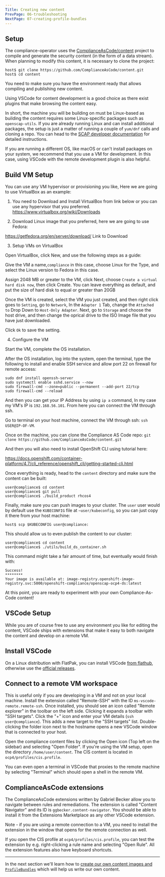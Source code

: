 ```yaml
---
Title: Creating new content
PrevPage: 06-troubleshooting
NextPage: 07-creating-profile-bundles
---
```

Setup
-----

The compliance-operator uses the [ComplianceAsCode/content](https://github.com/ComplianceAsCode/content)
project to compile and generate the security content (in the form of a data
stream). When planning to modify this content, it is necessary to clone
the project:

```
host$ git clone https://github.com/ComplianceAsCode/content.git
host$ cd content
```

You need to make sure you have the environment ready that allows
compiling and publishing new content.

Using VSCode for content development is a good choice as there exist plugins
that make browsing the content easy.

In short, the machine you will be building on must be Linux-based as building
the content requires some Linux-specific packages such as `openscap-utils`.
If you are already running Linux and can install additional packages, the
setup is just a matter of running a couple of `yum/dnf` calls and cloning a
repo. You can head to the [SCAP developer
documentation](https://github.com/ComplianceAsCode/content/blob/master/docs/manual/developer_guide.adoc#building-complianceascode)
for detailed instructions.

If you are running a different OS, like macOS or can't install packages on
your system, we recommend that you use a VM for development. In this case,
using VSCode with the remote development plugin is also helpful.

Build VM Setup
--------------
You can use any VM hypervisor or provisioning you like, Here we are going to use VirtualBox as an example:

1. You need to Download and Install VirtualBox from link below or you can use any hypervisor that you preferred.
https://www.virtualbox.org/wiki/Downloads

2. Download Linux image that you preferred, here we are going to use Fedora:

https://getfedora.org/en/server/download/ Link to Download

3. Setup VMs on VirtualBox

Open VirtualBox, click New, and use the following steps as a guide:

Give the VM a name,`compliance` in this case, choose Linux for the Type, and select the Linux version to Fedora in this case.

Assign 2048 MB or greater to the VM, click Next, choose `Create a virtual hard disk now`, then click Create.
You can leave everything as default, and put the size of hard disk to equal or greater than 20GB

Once the VM is created, select the VM you just created, and then right click goes to `Setting`, go to `Network`, 
In the `Adapter 1` Tab, change the `Attached to` Drop Down to `Host-Only Adapter`. Next, go to `Storage` and choose the 
host drive, and then change the oprical drive to the ISO Image file that you have just downloaded.

Click `Ok` to save the setting.

4. Configure the VM

Start the VM, complete the OS installation. 

After the OS installation, log into the system, open the terminal, type the following to install and enable SSH service 
and allow port 22 on firewall for remote access:

```
sudo dnf install openssh-server
sudo systemctl enable sshd.service --now
sudo firewall-cmd --zone=public --permanent --add-port 22/tcp
sudo firewall-cmd --reload
```

And then you can get your IP Address by using `ip a` command,
In my case my VM's IP is `192.168.56.101`. From here you can connect the VM through ssh.

Go to terminal on your host machine, connect the VM through ssh: `ssh USER@IP-OF-VM`.

Once on the machine, you can clone the Compliance AS Code repo:
`git clone https://github.com/ComplianceAsCode/content.git`

And then you will also need to install OpenShift CLI using tutorial here: 

https://docs.openshift.com/container-platform/4.7/cli_reference/openshift_cli/getting-started-cli.html

Once everything is ready, head to the `content` directory and make sure the content can be built:
```
user@compliance$ cd content
user@compliance$ git pull
user@compliance$ ./build_product rhcos4
```

Finally, make sure you can push images to your cluster. The `user` user would by default
use the `KUBECONFIG` file at `~user/kubeconfig`, so you can just copy it there from your
host machine:
```
host$ scp $KUBECONFIG user@compliance:
```

This should allow us to even publish the content to our cluster:
```
user@compliance$ cd content
user@compliance$ ./utils/build_ds_container.sh
```
This command might take a fair amount of time, but eventually would finish with:
```
Success!
********
Your image is available at: image-registry.openshift-image-registry.svc:5000/openshift-compliance/openscap-ocp4-ds:latest
```

At this point, you are ready to experiment with your own Compliance-As-Code content!

VSCode Setup
-------------
While you are of course free to use any environment you like for editing the content,
VSCode ships with extensions that make it easy to both navigate the content and develop
on a remote VM.

Install VSCode
--------------
On a Linux distribution with FlatPak, you can install VSCode [from flathub](https://flathub.org/apps/details/com.visualstudio.code),
otherwise use the [official releases](https://code.visualstudio.com/Download).

Connect to a remote VM workspace
--------------------------------
This is useful only if you are developing in a VM and not on your local machine.
Install the extension called "Remote-SSH" with the ID `ms-vscode-remote.remote-ssh`.
Once installed, you should see an icon called "Remote explorer" in the toolbar
on the left side. Clicking it expands a toolbar with "SSH targets". Click the "+"
icon and enter your VM details (`ssh user@compliance`). This adds a new target to 
the "SSH targets" list. Double-clicking the folder icon next to the hostname opens a 
new VSCode window that is connected to your host.

Open the compliance content files by clicking the Open icon (Top left on the sidebar)
and selecting "Open Folder". If you're using the VM setup, open the directory
`/home/user/content`. The CIS content is located in `ocp4/profiles/cis.profile`.

You can even open a terminal in VSCode that proxies to the remote machine by selecting
"Terminal" which should open a shell in the remote VM.

ComplianceAsCode extensions
---------------------------
The ComplianceAsCode extensions written by Gabriel Becker allow you to
navigate between rules and remediations. The extension is called "Content
Navigator" and its ID is `ggbecker.content-navigator`.  You should be able to
install it from the Extensions Marketplace as any other VSCode extension.

Note - if you are using a remote connection to a VM, you need to install the
extension in the window that opens for the remote connection as well.

If you open the CIS profile at `ocp4/profiles/cis.profile`, you can test the
extension by e.g. right-clicking a rule name and selecting "Open Rule". All
the extension features also have keyboard shortcuts.

***

In the next section we'll learn how to [create our own content images and
`ProfileBundles`](08-creating-profile-bundles.md) which will help us write
our own content.